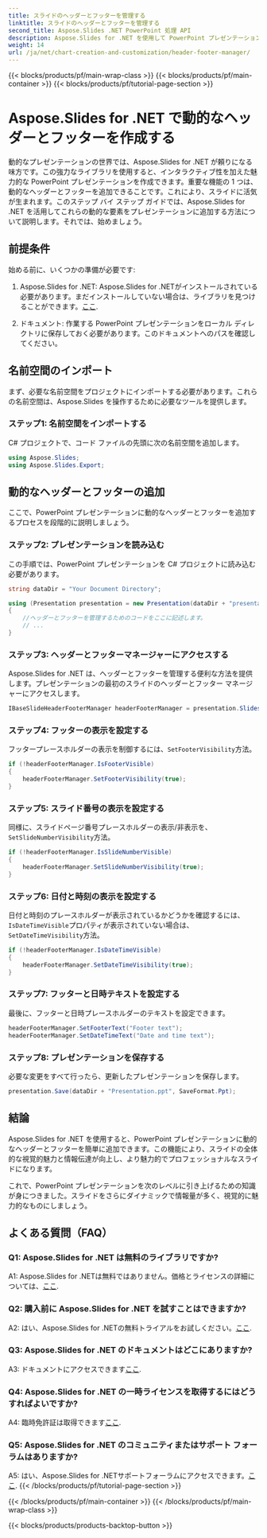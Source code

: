 ```yaml
---
title: スライドのヘッダーとフッターを管理する
linktitle: スライドのヘッダーとフッターを管理する
second_title: Aspose.Slides .NET PowerPoint 処理 API
description: Aspose.Slides for .NET を使用して PowerPoint プレゼンテーションに動的なヘッダーとフッターを追加する方法を学習します。
weight: 14
url: /ja/net/chart-creation-and-customization/header-footer-manager/
---
```


{{< blocks/products/pf/main-wrap-class >}}
{{< blocks/products/pf/main-container >}}
{{< blocks/products/pf/tutorial-page-section >}}


# Aspose.Slides for .NET で動的なヘッダーとフッターを作成する

動的なプレゼンテーションの世界では、Aspose.Slides for .NET が頼りになる味方です。この強力なライブラリを使用すると、インタラクティブ性を加えた魅力的な PowerPoint プレゼンテーションを作成できます。重要な機能の 1 つは、動的なヘッダーとフッターを追加できることです。これにより、スライドに活気が生まれます。このステップ バイ ステップ ガイドでは、Aspose.Slides for .NET を活用してこれらの動的な要素をプレゼンテーションに追加する方法について説明します。それでは、始めましょう。

## 前提条件

始める前に、いくつかの準備が必要です:

1.  Aspose.Slides for .NET: Aspose.Slides for .NETがインストールされている必要があります。まだインストールしていない場合は、ライブラリを見つけることができます。[ここ](https://releases.aspose.com/slides/net/).

2. ドキュメント: 作業する PowerPoint プレゼンテーションをローカル ディレクトリに保存しておく必要があります。このドキュメントへのパスを確認してください。

## 名前空間のインポート

まず、必要な名前空間をプロジェクトにインポートする必要があります。これらの名前空間は、Aspose.Slides を操作するために必要なツールを提供します。

### ステップ1: 名前空間をインポートする

C# プロジェクトで、コード ファイルの先頭に次の名前空間を追加します。

```csharp
using Aspose.Slides;
using Aspose.Slides.Export;
```

## 動的なヘッダーとフッターの追加

ここで、PowerPoint プレゼンテーションに動的なヘッダーとフッターを追加するプロセスを段階的に説明しましょう。

### ステップ2: プレゼンテーションを読み込む

この手順では、PowerPoint プレゼンテーションを C# プロジェクトに読み込む必要があります。

```csharp
string dataDir = "Your Document Directory";

using (Presentation presentation = new Presentation(dataDir + "presentation.ppt"))
{
    //ヘッダーとフッターを管理するためのコードをここに記述します。
    // ...
}
```

### ステップ3: ヘッダーとフッターマネージャーにアクセスする

Aspose.Slides for .NET は、ヘッダーとフッターを管理する便利な方法を提供します。プレゼンテーションの最初のスライドのヘッダーとフッター マネージャーにアクセスします。

```csharp
IBaseSlideHeaderFooterManager headerFooterManager = presentation.Slides[0].HeaderFooterManager;
```

### ステップ4: フッターの表示を設定する

フッタープレースホルダーの表示を制御するには、`SetFooterVisibility`方法。

```csharp
if (!headerFooterManager.IsFooterVisible)
{
    headerFooterManager.SetFooterVisibility(true);
}
```

### ステップ5: スライド番号の表示を設定する

同様に、スライドページ番号プレースホルダーの表示/非表示を、`SetSlideNumberVisibility`方法。

```csharp
if (!headerFooterManager.IsSlideNumberVisible)
{
    headerFooterManager.SetSlideNumberVisibility(true);
}
```

### ステップ6: 日付と時刻の表示を設定する

日付と時刻のプレースホルダーが表示されているかどうかを確認するには、`IsDateTimeVisible`プロパティが表示されていない場合は、`SetDateTimeVisibility`方法。

```csharp
if (!headerFooterManager.IsDateTimeVisible)
{
    headerFooterManager.SetDateTimeVisibility(true);
}
```

### ステップ7: フッターと日時テキストを設定する

最後に、フッターと日時プレースホルダーのテキストを設定できます。

```csharp
headerFooterManager.SetFooterText("Footer text");
headerFooterManager.SetDateTimeText("Date and time text");
```

### ステップ8: プレゼンテーションを保存する

必要な変更をすべて行ったら、更新したプレゼンテーションを保存します。

```csharp
presentation.Save(dataDir + "Presentation.ppt", SaveFormat.Ppt);
```

## 結論

Aspose.Slides for .NET を使用すると、PowerPoint プレゼンテーションに動的なヘッダーとフッターを簡単に追加できます。この機能により、スライドの全体的な視覚的魅力と情報伝達が向上し、より魅力的でプロフェッショナルなスライドになります。

これで、PowerPoint プレゼンテーションを次のレベルに引き上げるための知識が身につきました。スライドをさらにダイナミックで情報量が多く、視覚的に魅力的なものにしましょう。

## よくある質問（FAQ）

### Q1: Aspose.Slides for .NET は無料のライブラリですか?
 A1: Aspose.Slides for .NETは無料ではありません。価格とライセンスの詳細については、[ここ](https://purchase.aspose.com/buy).

### Q2: 購入前に Aspose.Slides for .NET を試すことはできますか?
A2: はい、Aspose.Slides for .NETの無料トライアルをお試しください。[ここ](https://releases.aspose.com/).

### Q3: Aspose.Slides for .NET のドキュメントはどこにありますか?
 A3: ドキュメントにアクセスできます[ここ](https://reference.aspose.com/slides/net/).

### Q4: Aspose.Slides for .NET の一時ライセンスを取得するにはどうすればよいですか?
 A4: 臨時免許証は取得できます[ここ](https://purchase.aspose.com/temporary-license/).

### Q5: Aspose.Slides for .NET のコミュニティまたはサポート フォーラムはありますか?
 A5: はい、Aspose.Slides for .NETサポートフォーラムにアクセスできます。[ここ](https://forum.aspose.com/).
{{< /blocks/products/pf/tutorial-page-section >}}

{{< /blocks/products/pf/main-container >}}
{{< /blocks/products/pf/main-wrap-class >}}

{{< blocks/products/products-backtop-button >}}
